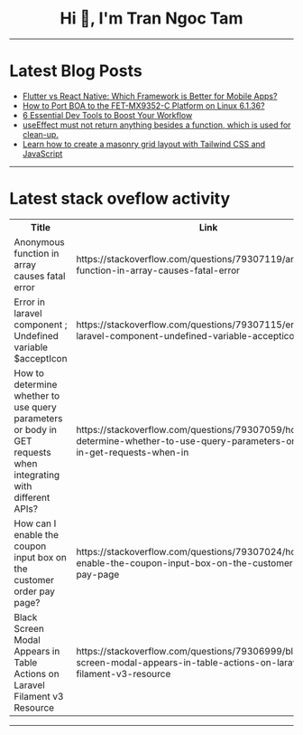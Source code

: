 <h1 align="center">Hi 👋, I'm Tran Ngoc Tam</h1>

---

# Latest Blog Posts 
<!-- BLOG-POST-LIST:START -->
- [Flutter vs React Native: Which Framework is Better for Mobile Apps?](https://dev.to/web_dev-usman/flutter-vs-react-native-which-framework-is-better-for-mobile-apps-4pk9)
- [How to Port BOA to the FET-MX9352-C Platform on Linux 6.1.36?](https://dev.to/ronnie_r_152dc2151d9449c6/how-to-port-boa-to-the-fet-mx9352-c-platform-on-linux-6136-o2n)
- [6 Essential Dev Tools to Boost Your Workflow](https://dev.to/aninooo/6-essential-dev-tools-to-boost-your-workflow-538b)
- [useEffect must not return anything besides a function, which is used for clean-up.](https://dev.to/clara1123/useeffect-must-not-return-anything-besides-a-function-which-is-used-for-clean-up-46ii)
- [Learn how to create a masonry grid layout with Tailwind CSS and JavaScript](https://dev.to/mike_andreuzza/learn-how-to-create-a-masonry-grid-layout-with-tailwind-css-and-javascript-1ggc)
<!-- BLOG-POST-LIST:END -->

---

# Latest stack oveflow activity
<table>
  <tr><th>Title</th><th>Link</th></tr>
  <!-- STACKOVERFLOW:START --><tr><td>Anonymous function in array causes fatal error</td><td>https://stackoverflow.com/questions/79307119/anonymous-function-in-array-causes-fatal-error</td></tr><tr><td>Error in laravel component ; Undefined variable $acceptIcon</td><td>https://stackoverflow.com/questions/79307115/error-in-laravel-component-undefined-variable-accepticon</td></tr><tr><td>How to determine whether to use query parameters or body in GET requests when integrating with different APIs?</td><td>https://stackoverflow.com/questions/79307059/how-to-determine-whether-to-use-query-parameters-or-body-in-get-requests-when-in</td></tr><tr><td>How can I enable the coupon input box on the customer order pay page?</td><td>https://stackoverflow.com/questions/79307024/how-can-i-enable-the-coupon-input-box-on-the-customer-order-pay-page</td></tr><tr><td>Black Screen Modal Appears in Table Actions on Laravel Filament v3 Resource</td><td>https://stackoverflow.com/questions/79306999/black-screen-modal-appears-in-table-actions-on-laravel-filament-v3-resource</td></tr><!-- STACKOVERFLOW:END -->
</table>

---


